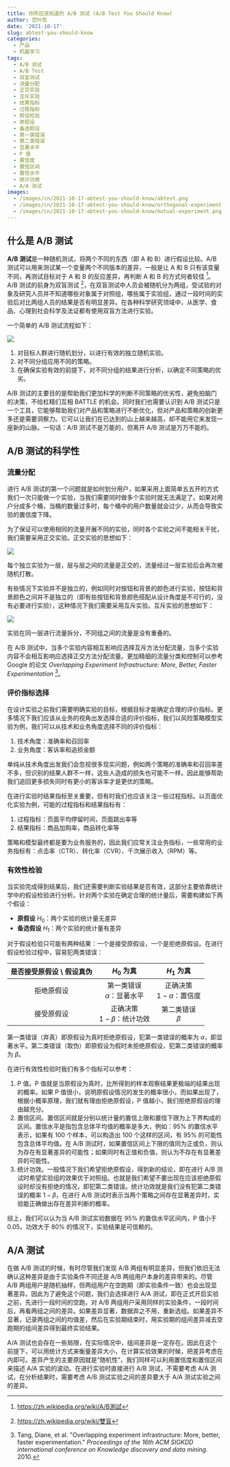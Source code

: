 ```yaml
---
title: 你所应该知道的 A/B 测试 (A/B Test You Should Know)
author: 范叶亮
date: '2021-10-17'
slug: abtest-you-should-know
categories:
  - 产品
  - 机器学习
tags:
  - A/B 测试
  - A/B Test
  - 双盲测试
  - 流量分配
  - 正交实验
  - 互斥实验
  - 结果指标
  - 过程指标
  - 假设检验
  - 原假设
  - 备选假设
  - 第一类错误
  - 第二类错误
  - 显著水平
  - P 值
  - 置信度
  - 置信区间
  - 置信水平
  - 统计功效
  - A/A 测试
images:
  - /images/cn/2021-10-17-abtest-you-should-know/abtest.png
  - /images/cn/2021-10-17-abtest-you-should-know/orthogonal-experiment.png
  - /images/cn/2021-10-17-abtest-you-should-know/mutual-experiment.png
---
```


## 什么是 A/B 测试

**A/B 测试**是一种随机测试，将两个不同的东西（即 A 和 B）进行假设比较。A/B 测试可以用来测试某一个变量两个不同版本的差异，一般是让 A 和 B 只有该变量不同，再测试目标对于 A 和 B 的反应差异，再判断 A 和 B 的方式何者较佳 [^wikipedia-abtest]。A/B 测试的前身为双盲测试 [^wikipedia-blinded-experiment]，在双盲测试中人员会被随机分为两组，受试验的对象及研究人员并不知道哪些对象属于对照组，哪些属于实验组，通过一段时间的实验后对比两组人员的结果是否有明显差异。在各种科学研究领域中，从医学、食品、心理到社会科学及法证都有使用双盲方法进行实验。

一个简单的 A/B 测试流程如下：

![](/images/cn/2021-10-17-abtest-you-should-know/abtest.png)

1. 对目标人群进行随机划分，以进行有效的独立随机实验。
2. 对不同分组应用不同的策略。
3. 在确保实验有效的前提下，对不同分组的结果进行分析，以确定不同策略的优劣。

A/B 测试的主要目的是帮助我们更加科学的判断不同策略的优劣性，避免拍脑门的决策，不给杠精们互相 BATTLE 的机会。同时我们也需要认识到 A/B 测试只是一个工具，它能够帮助我们对产品和策略进行不断优化，但对产品和策略的创新更多还是需要洞察力。它可以让我们在已达到的山上越来越高，却不能用它来发现一座新的山脉。一句话：A/B 测试不是万能的，但离开 A/B 测试是万万不能的。

## A/B 测试的科学性

### 流量分配

进行 A/B 测试的第一个问题就是如何划分用户，如果采用上面简单五五开的方式我们一次只能做一个实验，当我们需要同时做多个实验时就无法满足了。如果对用户分成多个桶，当桶的数量过多时，每个桶中的用户数量就会过少，从而会导致实验的置信度下降。

为了保证可以使用相同的流量开展不同的实验，同时各个实验之间不能相关干扰，我们需要采用正交实验。正交实验的思想如下：

![](/images/cn/2021-10-17-abtest-you-should-know/orthogonal-experiment.png)

每个独立实验为一层，层与层之间的流量是正交的，流量经过一层实验后会再次被随机打散。

有些情况下实验并不是独立的，例如同时对按钮和背景的颜色进行实验，按钮和背景颜色之间并不是独立的（即有些按钮和背景颜色搭配从设计角度是不可行的，没有必要进行实验），这种情况下我们需要采用互斥实验。互斥实验的思想如下：

![](/images/cn/2021-10-17-abtest-you-should-know/mutual-experiment.png)

实验在同一层进行流量拆分，不同组之间的流量是没有重叠的。

在 A/B 测试中，当多个实验内容相互影响应选择互斥方法分配流量，当多个实验内容不会相互影响应选择正交方法分配流量。更加精细的流量分类和控制可以参考 Google 的论文 _Overlapping Experiment Infrastructure: More, Better, Faster Experimentation_ [^tang2010overlapping]。

### 评价指标选择

在设计实验之前我们需要明确实验的目标，根据目标才能确定合理的评价指标。更多情况下我们应该从业务的视角出发选择合适的评价指标，我们以风险策略模型实验为例，我们可以从技术和业务角度选择不同的评价指标：

1. 技术角度：准确率和召回率
2. 业务角度：客诉率和追损金额

单纯从技术角度出发我们会忽视很多现实问题，例如两个策略的准确率和召回率差不多，但识别的结果人群不一样，这些人造成的损失也可能不一样。因此能够帮助我们追回更多损失同时有更小的客诉率才是更优的策略。

在进行实验时结果指标至关重要，但有时我们也应该关注一些过程指标。以页面优化实验为例，可能的过程指标和结果指标有：

1. 过程指标：页面平均停留时间，页面跳出率等
2. 结果指标：商品加购率，商品转化率等

策略和模型最终都是要为业务服务的，因此我们应常关注业务指标，一些常用的业务指标有：点击率（CTR）、转化率（CVR）、千次展示收入（RPM）等。

### 有效性检验

当实验完成得到结果后，我们还需要判断实验结果是否有效，这部分主要依靠统计学中的假设检验进行分析。针对两个实验在确定合理的统计量后，需要构建如下两个假设：

- **原假设** $H_0$：两个实验的统计量无差异
- **备选假设** $H_1$：两个实验的统计量有差异

对于假设检验只可能有两种结果：一个是接受原假设，一个是拒绝原假设。在进行假设检验过程中，容易犯两类错误：

| 是否接受原假设 \ 假设真伪 | $H_0$ 为真                         | $H_1$ 为真                        |
| :-----------------------: | :--------------------------------: | :-------------------------------: |
| 拒绝原假设                | 第一类错误<br/>$\alpha$：显著水平  | 正确决策<br/>$1 - \alpha$：置信度 |
| 接受原假设                | 正确决策<br/>$1 - \beta$：统计功效 | 第二类错误<br/>$\beta$            |

第一类错误（弃真）即原假设为真时拒绝原假设，犯第一类错误的概率为 $\alpha$，即显著水平。第二类错误（取伪）即原假设为假时未拒绝原假设，犯第二类错误的概率为 $\beta$。

在进行有效性检验时我们有多个指标可以参考：

1. P 值。P 值就是当原假设为真时，比所得到的样本观察结果更极端的结果出现的概率。如果 P 值很小，说明原假设情况的发生的概率很小，而如果出现了，根据小概率原理，我们就有理由拒绝原假设，P 值越小，我们拒绝原假设的理由越充分。
2. 置信区间。置信区间就是分别以统计量的置信上限和置信下限为上下界构成的区间。置信水平是指包含总体平均值的概率是多大，例如：95% 的置信水平表示，如果有 100 个样本，可以构造出 100 个这样的区间，有 95% 的可能性包含总体平均值。在 A/B 测试时，如果置信区间上下限的值同为正或负，则认为存在有显著差异的可能性；如果同时有正值和负值，则认为不存在有显著差异的可能性。
3. 统计功效。一般情况下我们希望拒绝原假设，得到新的结论，即在进行 A/B 测试时希望实验组的效果优于对照组。也就是我们希望不要出现在应该拒绝原假设时却没有拒绝的情况，即犯第二类错误。统计功效就是我们没有犯第二类错误的概率 $1 - \beta$，在进行 A/B 测试时表示当两个策略之间存在显著差异时，实验能正确做出存在差异判断的概率。

综上，我们可以认为当 A/B 测试实验数据在 95% 的置信水平区间内，P 值小于0.05，功效大于 80% 的情况下，实验结果是可信赖的。

## A/A 测试

在做 A/B 测试的时候，有时尽管我们发现 A/B 两组有明显差异，但我们依旧无法确认这种差异是由于实验条件不同还是 A/B 两组用户本身的差异带来的。尽管 A/B 两组用户是随机抽样，但两组用户在空跑期（即实验条件一致）也会出现显著差异。因此为了避免这个问题，我们会选择进行 A/A 测试，即在正式开启实验之前，先进行一段时间的空跑，对 A/B 两组用户采用同样的实验条件，一段时间后，再看两组之间的差异。如果差异显著，数据弃之不用，重新选组。如果差异不显著，记录两组之间的均值差，然后在实验期结束时，用实验期的组间差异减去空跑期的组间差异得到最终实验结果。

A/A 测试也会存在一些局限，在实际情况中，组间差异是一定存在。因此在这个前提下，可以用统计方式来衡量差异大小，在计算实验效果的时候，把差异考虑在内即可。差异产生的主要原因就是“随机性”，我们同样可以利用置信度和置信区间来描述 A/A 实验的波动。在进行实验时直接进行 A/B 测试，不需要考虑 A/A 测试，在分析结果时，需要考虑 A/B 测试实验之间的差异要大于 A/A 测试实验之间的差异。

[^wikipedia-abtest]: <https://zh.wikipedia.org/wiki/A/B測試>

[^wikipedia-blinded-experiment]: <https://zh.wikipedia.org/wiki/雙盲>

[^tang2010overlapping]: Tang, Diane, et al. "Overlapping experiment infrastructure: More, better, faster experimentation." *Proceedings of the 16th ACM SIGKDD international conference on Knowledge discovery and data mining*. 2010.